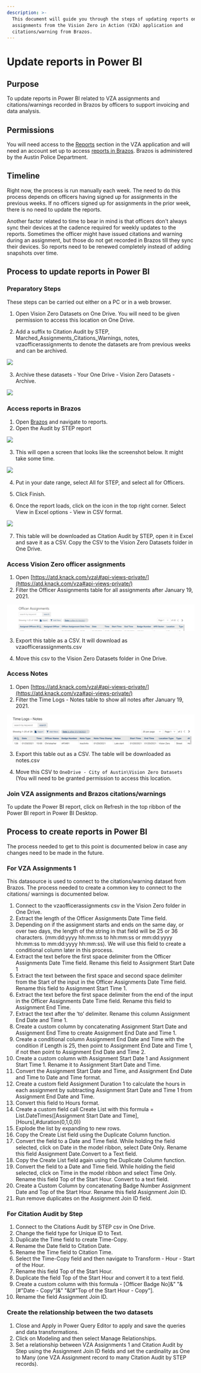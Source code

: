 ```yaml
---
description: >-
  This document will guide you through the steps of updating reports on officer
  assignments from the Vision Zero in Action (VZA) application and
  citations/warning from Brazos.
---
```


# Update reports in Power BI

## Purpose

To update reports in Power BI related to VZA assignments and citations/warnings recorded in Brazos by officers to support invoicing and data analysis.

## Permissions 

You will need access to the [Reports](https://atd.knack.com/vza#api-views-private/?view_539_page=1) section in the VZA application and will need an account  set up to access [reports in Brazos](https://my.brazostech.com/PublicSafety/Reports.aspx). Brazos is administered by the Austin Police Department. 

## Timeline

Right now, the process is run manually each week. The need to do this process depends on officers having signed up for assignments in the previous weeks. If no officers signed up for assignments in the prior week, there is no need to update the reports. 

Another factor related to time to bear in mind is that officers don't always sync their devices at the cadence required for weekly updates to the reports. Sometimes the officer might have issued citations and warning during an assignment, but those do not get recorded in Brazos till they sync their devices. So reports need to be renewed completely instead of adding snapshots over time.

## Process to update reports in Power BI

### Preparatory Steps

These steps can be carried out either on a PC or in a web browser.

1. Open Vision Zero Datasets on One Drive. You will need to be given permission to access this location on One Drive.

2. Add a suffix to Citation Audit by STEP, Marched\_Assignments\_Citations\_Warnings, notes, vzaofficerassignments to denote the datasets are from previous weeks and can be archived.

![](https://lh6.googleusercontent.com/sl_Uzd9SLazpAEjxoFsRWZ1MUt3gYQalPWWmmf5wbuZvy_3JRuE3rY1oeZ_xVSNZV20mgjNoKHiZ4pGD_swnYopaRPqSVcAwt_sDXDXWJvvXUccE-pnC2iUn7tKE8oRPA-Sahcbw)

3. Archive these datasets - Your One Drive - Vision Zero Datasets - Archive.

![](https://lh4.googleusercontent.com/WD85CjVcPk-L0EBexp61vOdE8MNRNifKS8Kn-EX-OORRj_q_pNQODhb5ENLpbO3QgWCDUrT_RqiUgh89sAaYEF_GlQUq97maxOzCKbxTiZQx1mhsul6xoRpNQ4nKzbnffAuJJEmM)

### Access reports in Brazos

1. Open [Brazos](https://my.brazostech.com/Home/brazospg/36/ctl/Login/Default.aspx) and navigate to reports.
2. Open the Audit by STEP report



![](https://lh3.googleusercontent.com/po-wwqhhCa41dFpL00OUlG0jc8TL4D1nMhYu71X5WNlyIg5IuSt9Ns1eEtvDpW0OsiqSTAtcE8Zp6bWv5ZVoH2BQO7noBp50X_kY-f1jwI64q7NbcXY64Jltf7cRXitT-y-vW7q-)

3. This will open a screen that looks like the screenshot below. It might take some time.

![](https://lh3.googleusercontent.com/i_CdBDn5tlFHH0zeeLAPTAjk3raoDMtR9gdYUnDlxqCGW-KGo_Rp125l8DKyepoHQFdV4HUF0KD7g-InIeFSvd2Hbe9igNyP6TAXWZtwXNaZzT1n0-YeTh71dp-bO3BceZbB4xzB)



4. Put in your date range, select All for STEP, and select all for Officers.

5. Click Finish.

6. Once the report loads, click on the icon in the top right corner. Select View in Excel options - View in CSV format.

![](https://lh6.googleusercontent.com/y-YcK8Y2nYlFU7JVm0GXlQ7_HXURwFZVIV05nZofRMXGfZaMykGtED_Rc7IzEPkBgHRqqK3cpXSWoHuGQywAlURdyA2BgPnvbsK3bfvOkBCOrVnQoQsEKO0KfHU3bJUAbUZaRO3k)

7. This table will be downloaded as Citation Audit by STEP, open it in Excel and save it as a CSV. Copy the CSV to the Vision Zero Datasets folder in One Drive.

### Access Vision Zero officer assignments

1. Open [https://atd.knack.com/vza\#api-views-private/](https://atd.knack.com/vza#api-views-private/)
2. Filter the Officer Assignments table for all assignments after January 19, 2021. 

![](../.gitbook/assets/image%20%28107%29.png)

3. Export this table as a CSV. It will download as vzaofficerassignments.csv

4. Move this csv to the Vision Zero Datasets folder in One Drive.

### Access Notes

1. Open [https://atd.knack.com/vza\#api-views-private/](https://atd.knack.com/vza#api-views-private/)
2. Filter the Time Logs - Notes table to show all notes after January 19, 2021.

![](../.gitbook/assets/image%20%2832%29.png)

3. Export this table out as a CSV. The table will be downloaded as notes.csv

4. Move this CSV to `OneDrive - City of Austin\Vision Zero Datasets` \(You will need to be granted permission to access this location.

### Join VZA assignments and Brazos citations/warnings

To update the Power BI report, click on Refresh in the top ribbon of the Power BI report in Power BI Desktop.



## Process to create reports in Power BI

The process needed to get to this point is documented below in case any changes need to be made in the future. 

### For VZA Assignments 1

This datasource is used to connect to the citations/warning dataset from Brazos. The process needed to create a common key to connect to the citations/ warnings is documented below. 

1. Connect to the vzaofficerassignments csv in the Vision Zero folder in One Drive.
2. Extract the length of the Officer Assignments Date Time field.
3. Depending on if the assignment starts and ends on the same day, or over two days, the length of the string in that field will be 25 or 36 characters. \(mm:dd:yyyy hh:mm:ss to hh:mm:ss or mm:dd:yyyy hh:mm:ss to mm:dd:yyyy hh:mm:ss\). We will use this field to create a conditional column later in this process. 
4. Extract the text before the first space delimiter from the Officer Assignments Date Time field. Rename this field to Assignment Start Date 1
5. Extract the text between the first space and second space delimiter from the Start of the input in the Officer Assignments Date Time field. Rename this field to Assignment Start Time 1.
6. Extract the text before the first space delimiter from the end of the input in the Officer Assignments Date Time field. Rename this field to Assignment End Time.
7. Extract the text after the ‘to’ delimiter. Rename this column Assignment End Date and Time 1.
8. Create a custom column by concatenating Assignment Start Date and Assignment End Time to create Assignment End Date and Time 1.
9. Create a conditional column Assignment End Date and Time with the condition if Length is 25, then point to Assignment End Date and Time 1, if not then point to Assignment End Date and Time 2.
10. Create a custom column with Assignment Start Date 1 and Assignment Start Time 1. Rename it to Assignment Start Date and Time. 
11. Convert the Assignment Start Date and Time, and Assignment End Date and Time to Date and Time format. 
12. Create a custom field Assignment Duration 1 to calculate the hours in each assignment by subtracting Assignment Start Date and Time 1 from Assignment End Date and Time. 
13. Convert this field to Hours format.
14. Create a custom field call Create List with this formula = List.DateTimes\(\[Assignment Start Date and Time\],\[Hours\],\#duration\(0,1,0,0\)\)
15. Explode the list by expanding to new rows.
16. Copy the Create List field using the Duplicate Column function.
17. Convert the field to a Date and Time field. While holding the field selected, click on Date in the model ribbon, select Date Only. Rename this field Assignment Date.Convert to a Text field. 
18. Copy the Create List field again using the Duplicate Column function. 
19. Convert the field to a Date and Time field. While holding the field selected, click on Time in the model ribbon and select Time Only. Rename this field Top of the Start Hour. Convert to a text field. 
20. Create a Custom Column by concatenating Badge Number Assignment Date and Top of the Start Hour. Rename this field Assignment Join ID. 
21. Run remove duplicates on the Assignment Join ID field.

### **For Citation Audit by Step**

1. Connect to the Citations Audit by STEP csv in One Drive. 
2. Change the field type for Unique ID to Text. 
3. Duplicate the Time field to create Time-Copy.
4. Rename the Date field to Citation Date.
5. Rename the Time field to Citation Time.
6. Select the Time-Copy field and then navigate to Transform - Hour - Start of the Hour.
7. Rename this field Top of the Start Hour.
8. Duplicate the field Top of the Start Hour and convert it to a text field.
9. Create a custom column with this formula - \[Officer Badge No\]&" "&\[\#"Date - Copy"\]&" "&\[\#"Top of the Start Hour - Copy"\].
10. Rename the field Assignment Join ID.

### Create the relationship between the two datasets

1. Close and Apply in Power Query Editor to apply and save the queries and data transformations. 
2. Click on Modeling and then select Manage Relationships.
3. Set a relationship between VZA Assignments 1 and Citation Audit by Step using the Assignment Join ID fields and set the cardinality as One to Many \(one VZA Assignment record to many Citation Audit by STEP records\).







